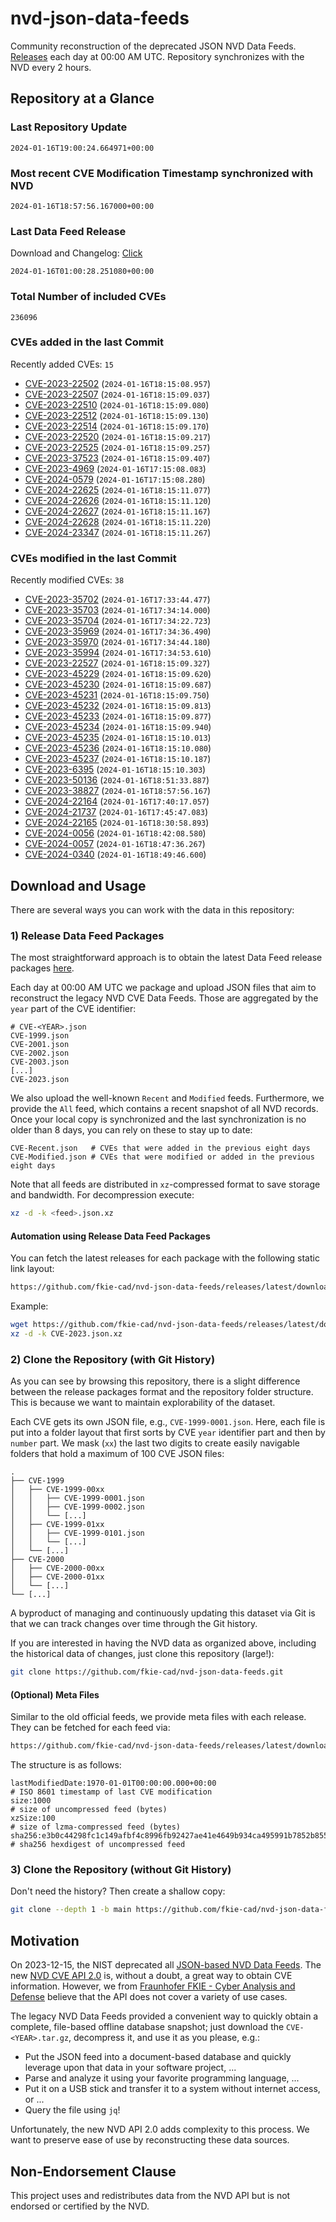 # nvd-json-data-feeds

Community reconstruction of the deprecated JSON NVD Data Feeds. 
[Releases](https://github.com/fkie-cad/nvd-json-data-feeds/releases/latest) each day at 00:00 AM UTC.
Repository synchronizes with the NVD every 2 hours.

## Repository at a Glance

### Last Repository Update

```plain
2024-01-16T19:00:24.664971+00:00
```

### Most recent CVE Modification Timestamp synchronized with NVD

```plain
2024-01-16T18:57:56.167000+00:00
```

### Last Data Feed Release

Download and Changelog: [Click](https://github.com/fkie-cad/nvd-json-data-feeds/releases/latest)

```plain
2024-01-16T01:00:28.251080+00:00
```

### Total Number of included CVEs

```plain
236096
```

### CVEs added in the last Commit

Recently added CVEs: `15`

* [CVE-2023-22502](CVE-2023/CVE-2023-225xx/CVE-2023-22502.json) (`2024-01-16T18:15:08.957`)
* [CVE-2023-22507](CVE-2023/CVE-2023-225xx/CVE-2023-22507.json) (`2024-01-16T18:15:09.037`)
* [CVE-2023-22510](CVE-2023/CVE-2023-225xx/CVE-2023-22510.json) (`2024-01-16T18:15:09.080`)
* [CVE-2023-22512](CVE-2023/CVE-2023-225xx/CVE-2023-22512.json) (`2024-01-16T18:15:09.130`)
* [CVE-2023-22514](CVE-2023/CVE-2023-225xx/CVE-2023-22514.json) (`2024-01-16T18:15:09.170`)
* [CVE-2023-22520](CVE-2023/CVE-2023-225xx/CVE-2023-22520.json) (`2024-01-16T18:15:09.217`)
* [CVE-2023-22525](CVE-2023/CVE-2023-225xx/CVE-2023-22525.json) (`2024-01-16T18:15:09.257`)
* [CVE-2023-37523](CVE-2023/CVE-2023-375xx/CVE-2023-37523.json) (`2024-01-16T18:15:09.407`)
* [CVE-2023-4969](CVE-2023/CVE-2023-49xx/CVE-2023-4969.json) (`2024-01-16T17:15:08.083`)
* [CVE-2024-0579](CVE-2024/CVE-2024-05xx/CVE-2024-0579.json) (`2024-01-16T17:15:08.280`)
* [CVE-2024-22625](CVE-2024/CVE-2024-226xx/CVE-2024-22625.json) (`2024-01-16T18:15:11.077`)
* [CVE-2024-22626](CVE-2024/CVE-2024-226xx/CVE-2024-22626.json) (`2024-01-16T18:15:11.120`)
* [CVE-2024-22627](CVE-2024/CVE-2024-226xx/CVE-2024-22627.json) (`2024-01-16T18:15:11.167`)
* [CVE-2024-22628](CVE-2024/CVE-2024-226xx/CVE-2024-22628.json) (`2024-01-16T18:15:11.220`)
* [CVE-2024-23347](CVE-2024/CVE-2024-233xx/CVE-2024-23347.json) (`2024-01-16T18:15:11.267`)


### CVEs modified in the last Commit

Recently modified CVEs: `38`

* [CVE-2023-35702](CVE-2023/CVE-2023-357xx/CVE-2023-35702.json) (`2024-01-16T17:33:44.477`)
* [CVE-2023-35703](CVE-2023/CVE-2023-357xx/CVE-2023-35703.json) (`2024-01-16T17:34:14.000`)
* [CVE-2023-35704](CVE-2023/CVE-2023-357xx/CVE-2023-35704.json) (`2024-01-16T17:34:22.723`)
* [CVE-2023-35969](CVE-2023/CVE-2023-359xx/CVE-2023-35969.json) (`2024-01-16T17:34:36.490`)
* [CVE-2023-35970](CVE-2023/CVE-2023-359xx/CVE-2023-35970.json) (`2024-01-16T17:34:44.180`)
* [CVE-2023-35994](CVE-2023/CVE-2023-359xx/CVE-2023-35994.json) (`2024-01-16T17:34:53.610`)
* [CVE-2023-22527](CVE-2023/CVE-2023-225xx/CVE-2023-22527.json) (`2024-01-16T18:15:09.327`)
* [CVE-2023-45229](CVE-2023/CVE-2023-452xx/CVE-2023-45229.json) (`2024-01-16T18:15:09.620`)
* [CVE-2023-45230](CVE-2023/CVE-2023-452xx/CVE-2023-45230.json) (`2024-01-16T18:15:09.687`)
* [CVE-2023-45231](CVE-2023/CVE-2023-452xx/CVE-2023-45231.json) (`2024-01-16T18:15:09.750`)
* [CVE-2023-45232](CVE-2023/CVE-2023-452xx/CVE-2023-45232.json) (`2024-01-16T18:15:09.813`)
* [CVE-2023-45233](CVE-2023/CVE-2023-452xx/CVE-2023-45233.json) (`2024-01-16T18:15:09.877`)
* [CVE-2023-45234](CVE-2023/CVE-2023-452xx/CVE-2023-45234.json) (`2024-01-16T18:15:09.940`)
* [CVE-2023-45235](CVE-2023/CVE-2023-452xx/CVE-2023-45235.json) (`2024-01-16T18:15:10.013`)
* [CVE-2023-45236](CVE-2023/CVE-2023-452xx/CVE-2023-45236.json) (`2024-01-16T18:15:10.080`)
* [CVE-2023-45237](CVE-2023/CVE-2023-452xx/CVE-2023-45237.json) (`2024-01-16T18:15:10.187`)
* [CVE-2023-6395](CVE-2023/CVE-2023-63xx/CVE-2023-6395.json) (`2024-01-16T18:15:10.303`)
* [CVE-2023-50136](CVE-2023/CVE-2023-501xx/CVE-2023-50136.json) (`2024-01-16T18:51:33.887`)
* [CVE-2023-38827](CVE-2023/CVE-2023-388xx/CVE-2023-38827.json) (`2024-01-16T18:57:56.167`)
* [CVE-2024-22164](CVE-2024/CVE-2024-221xx/CVE-2024-22164.json) (`2024-01-16T17:40:17.057`)
* [CVE-2024-21737](CVE-2024/CVE-2024-217xx/CVE-2024-21737.json) (`2024-01-16T17:45:47.083`)
* [CVE-2024-22165](CVE-2024/CVE-2024-221xx/CVE-2024-22165.json) (`2024-01-16T18:30:58.893`)
* [CVE-2024-0056](CVE-2024/CVE-2024-00xx/CVE-2024-0056.json) (`2024-01-16T18:42:08.580`)
* [CVE-2024-0057](CVE-2024/CVE-2024-00xx/CVE-2024-0057.json) (`2024-01-16T18:47:36.267`)
* [CVE-2024-0340](CVE-2024/CVE-2024-03xx/CVE-2024-0340.json) (`2024-01-16T18:49:46.600`)


## Download and Usage

There are several ways you can work with the data in this repository:

### 1) Release Data Feed Packages

The most straightforward approach is to obtain the latest Data Feed release packages [here](https://github.com/fkie-cad/nvd-json-data-feeds/releases/latest).

Each day at 00:00 AM UTC we package and upload JSON files that aim to reconstruct the legacy NVD CVE Data Feeds.
Those are aggregated by the `year` part of the CVE identifier:

```
# CVE-<YEAR>.json
CVE-1999.json
CVE-2001.json
CVE-2002.json
CVE-2003.json
[...]
CVE-2023.json
```

We also upload the well-known `Recent` and `Modified` feeds.
Furthermore, we provide the `All` feed, which contains a recent snapshot of all NVD records.
Once your local copy is synchronized and the last synchronization is no older than 8 days, you can rely on these to stay up to date:

```plain
CVE-Recent.json   # CVEs that were added in the previous eight days
CVE-Modified.json # CVEs that were modified or added in the previous eight days
```

Note that all feeds are distributed in `xz`-compressed format to save storage and bandwidth.
For decompression execute:

```sh
xz -d -k <feed>.json.xz
```


#### Automation using Release Data Feed Packages

You can fetch the latest releases for each package with the following static link layout:

```sh
https://github.com/fkie-cad/nvd-json-data-feeds/releases/latest/download/CVE-<YEAR>.json.xz
```

Example:

```sh
wget https://github.com/fkie-cad/nvd-json-data-feeds/releases/latest/download/CVE-2023.json.xz
xz -d -k CVE-2023.json.xz
```



### 2) Clone the Repository (with Git History)

As you can see by browsing this repository, there is a slight difference between the release packages format and the repository folder structure.
This is because we want to maintain explorability of the dataset.

Each CVE gets its own JSON file, e.g., `CVE-1999-0001.json`.
Here, each file is put into a folder layout that first sorts by CVE `year` identifier part and then by `number` part.
We mask (`xx`) the last two digits to create easily navigable folders that hold a maximum of 100 CVE JSON files:

```plain
.
├── CVE-1999
│   ├── CVE-1999-00xx
│   │   ├── CVE-1999-0001.json
│   │   ├── CVE-1999-0002.json
│   │   └── [...]
│   ├── CVE-1999-01xx
│   │   ├── CVE-1999-0101.json
│   │   └── [...]
│   └── [...]
├── CVE-2000
│   ├── CVE-2000-00xx
│   ├── CVE-2000-01xx
│   └── [...]
└── [...]
```

A byproduct of managing and continuously updating this dataset via Git is that we can track changes over time through the Git history.

If you are interested in having the NVD data as organized above, including the historical data of changes, just clone this repository (large!):

```sh
git clone https://github.com/fkie-cad/nvd-json-data-feeds.git
```

#### (Optional) Meta Files

Similar to the old official feeds, we provide meta files with each release. They can be fetched for each feed via:

```sh
https://github.com/fkie-cad/nvd-json-data-feeds/releases/latest/download/CVE-<YEAR>.meta
```

The structure is as follows:

```plain
lastModifiedDate:1970-01-01T00:00:00.000+00:00                          # ISO 8601 timestamp of last CVE modification
size:1000                                                               # size of uncompressed feed (bytes)
xzSize:100                                                              # size of lzma-compressed feed (bytes)
sha256:e3b0c44298fc1c149afbf4c8996fb92427ae41e4649b934ca495991b7852b855 # sha256 hexdigest of uncompressed feed
```


### 3) Clone the Repository (without Git History)

Don't need the history? Then create a shallow copy:

```sh
git clone --depth 1 -b main https://github.com/fkie-cad/nvd-json-data-feeds.git
```

## Motivation

On 2023-12-15, the NIST deprecated all [JSON-based NVD Data Feeds](https://nvd.nist.gov/vuln/data-feeds#divRetirementBanner-1).
The new [NVD CVE API 2.0](https://nvd.nist.gov/developers/vulnerabilities) is, without a doubt, a great way to obtain CVE information.
However, we from [Fraunhofer FKIE - Cyber Analysis and Defense](https://www.fkie.fraunhofer.de/en/departments/cad.html) believe that the API does not cover a variety of use cases.

The legacy NVD Data Feeds provided a convenient way to quickly obtain a complete, file-based offline database snapshot; just download the `CVE-<YEAR>.tar.gz`, decompress it, and use it as you please, e.g.:

* Put the JSON feed into a document-based database and quickly leverage upon that data in your software project, ...
* Parse and analyze it using your favorite programming language, ...
* Put it on a USB stick and transfer it to a system without internet access, or ...
* Query the file using `jq`!

Unfortunately, the new NVD API 2.0 adds complexity to this process.
We want to preserve ease of use by reconstructing these data sources.

## Non-Endorsement Clause

This project uses and redistributes data from the NVD API but is not endorsed or certified by the NVD.